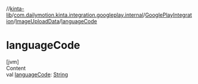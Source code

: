//[kinta-lib](../../../../index.md)/[com.dailymotion.kinta.integration.googleplay.internal](../../index.md)/[GooglePlayIntegration](../index.md)/[ImageUploadData](index.md)/[languageCode](language-code.md)



# languageCode  
[jvm]  
Content  
val [languageCode](language-code.md): [String](https://kotlinlang.org/api/latest/jvm/stdlib/kotlin/-string/index.html)  



